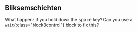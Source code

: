 ## Bliksemschichten

What happens if you hold down the <kbd>space</kbd> key? Can you use a `wait`{:class="block3control"} block to fix this?
